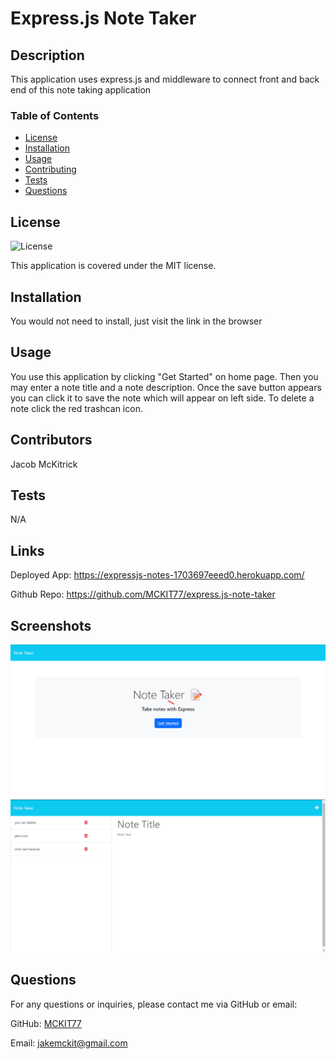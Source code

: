 # Express.js Note Taker

## Description
This application uses express.js and middleware to connect front and back end of this note taking application

### Table of Contents
- [License](#license)
- [Installation](#installation)
- [Usage](#usage)
- [Contributing](#contributing)
- [Tests](#tests)
- [Questions](#questions)

## License
![License](https://img.shields.io/badge/License-MIT-brightgreen)

This application is covered under the MIT license.

## Installation
You would not need to install, just visit the link in the browser

## Usage
You use this application by clicking "Get Started" on home page. Then you may enter a note title and a note description. Once the save button appears you can click it to save the note which will appear on left side. To delete a note click the red trashcan icon.

## Contributors
Jacob McKitrick

## Tests

N/A

## Links

Deployed App: https://expressjs-notes-1703697eeed0.herokuapp.com/

Github Repo:  https://github.com/MCKIT77/express.js-note-taker

## Screenshots

![Homepage](public/assets/images/image.png)
![Notes Page](public/assets/images/image-1.png)

## Questions
For any questions or inquiries, please contact me via GitHub or email:

GitHub: [MCKIT77](https://github.com/MCKIT77)

Email: jakemckit@gmail.com
